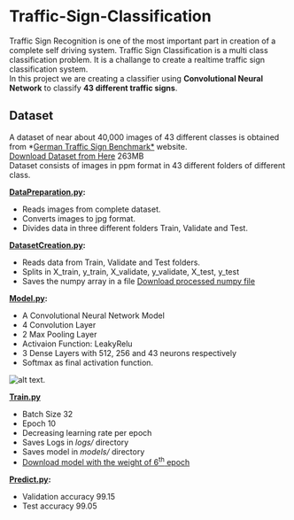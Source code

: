 # Traffic-Sign-Classification
Traffic Sign Recognition is one of the most important part in creation of a complete self driving system. Traffic Sign Classification is a multi class classification problem. It is a challange to create a realtime traffic sign classification system.<br>
In this project we are creating a classifier using **Convolutional Neural Network** to classify **43 different traffic signs**.
## Dataset
A dataset of near about 40,000 images of 43 different classes is obtained from *[German Traffic Sign Benchmark*](http://benchmark.ini.rub.de/) website.<br>
[Download Dataset from Here](http://benchmark.ini.rub.de/Dataset/GTSRB_Final_Training_Images.zip) 263MB<br>
Dataset consists of images in ppm format in 43 different folders of different class.<br>

****[DataPreparation.py](https://github.com/pranjulsingh/Traffic-Sign-Classification/blob/master/DataPreparation.py):****
   * Reads images from complete dataset.
   * Converts images to jpg format.
   * Divides data in three different folders Train, Validate and Test.<br>

****[DatasetCreation.py](https://github.com/pranjulsingh/Traffic-Sign-Classification/blob/master/DatasetCreation.py):****
   * Reads data from Train, Validate and Test folders.
   * Splits in X_train, y_train, X_validate, y_validate, X_test, y_test
   * Saves the numpy array in a file
   [Download processed numpy file](www.google.com)<br>

****[Model.py](https://github.com/pranjulsingh/Traffic-Sign-Classification/blob/master/Model.py):****
   * A Convolutional Neural Network Model
   * 4 Convolution Layer
   * 2 Max Pooling Layer
   * Activaion Function: LeakyRelu
   * 3 Dense Layers with 512, 256 and 43 neurons respectively
   * Softmax as final activation function.

![alt text](https://github.com/pranjulsingh/Traffic-Sign-Classification/blob/master/graph_large.png).

****[Train.py](https://github.com/pranjulsingh/Traffic-Sign-Classification/blob/master/Train.py)****
   * Batch Size 32
   * Epoch 10
   * Decreasing learning rate per epoch
   * Saves Logs in *logs/* directory
   * Saves model in *models/* directory
   * [Download model with the weight of 6<sup>th</sup> epoch](http://www.google.com)

****[Predict.py](https://github.com/pranjulsingh/Traffic-Sign-Classification/blob/master/Predict.py):****
   * Validation accuracy 99.15
   * Test accuracy 99.05
